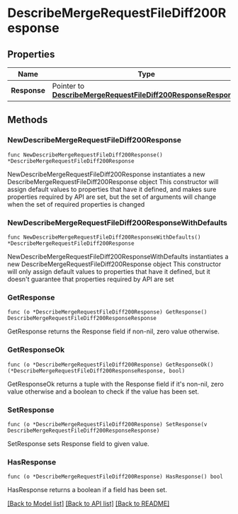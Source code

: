 # DescribeMergeRequestFileDiff200Response

## Properties

Name | Type | Description | Notes
------------ | ------------- | ------------- | -------------
**Response** | Pointer to [**DescribeMergeRequestFileDiff200ResponseResponse**](DescribeMergeRequestFileDiff200ResponseResponse.md) |  | [optional] 

## Methods

### NewDescribeMergeRequestFileDiff200Response

`func NewDescribeMergeRequestFileDiff200Response() *DescribeMergeRequestFileDiff200Response`

NewDescribeMergeRequestFileDiff200Response instantiates a new DescribeMergeRequestFileDiff200Response object
This constructor will assign default values to properties that have it defined,
and makes sure properties required by API are set, but the set of arguments
will change when the set of required properties is changed

### NewDescribeMergeRequestFileDiff200ResponseWithDefaults

`func NewDescribeMergeRequestFileDiff200ResponseWithDefaults() *DescribeMergeRequestFileDiff200Response`

NewDescribeMergeRequestFileDiff200ResponseWithDefaults instantiates a new DescribeMergeRequestFileDiff200Response object
This constructor will only assign default values to properties that have it defined,
but it doesn't guarantee that properties required by API are set

### GetResponse

`func (o *DescribeMergeRequestFileDiff200Response) GetResponse() DescribeMergeRequestFileDiff200ResponseResponse`

GetResponse returns the Response field if non-nil, zero value otherwise.

### GetResponseOk

`func (o *DescribeMergeRequestFileDiff200Response) GetResponseOk() (*DescribeMergeRequestFileDiff200ResponseResponse, bool)`

GetResponseOk returns a tuple with the Response field if it's non-nil, zero value otherwise
and a boolean to check if the value has been set.

### SetResponse

`func (o *DescribeMergeRequestFileDiff200Response) SetResponse(v DescribeMergeRequestFileDiff200ResponseResponse)`

SetResponse sets Response field to given value.

### HasResponse

`func (o *DescribeMergeRequestFileDiff200Response) HasResponse() bool`

HasResponse returns a boolean if a field has been set.


[[Back to Model list]](../README.md#documentation-for-models) [[Back to API list]](../README.md#documentation-for-api-endpoints) [[Back to README]](../README.md)


